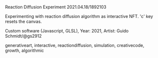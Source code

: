 Reaction Diffusion Experiment 2021.04.18/1892103

Experimenting with reaction diffusion algorithm as interactive NFT. 'c' key
resets the canvas. 

Custom software (Javascript, GLSL), Year: 2021, Artist: Guido Schmidt/@gs2912

generativeart, interactive, reactiondiffusion, simulation, creativecode, growth,
algorithmic
